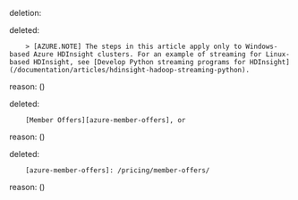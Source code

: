 deletion:

deleted:

		> [AZURE.NOTE] The steps in this article apply only to Windows-based Azure HDInsight clusters. For an example of streaming for Linux-based HDInsight, see [Develop Python streaming programs for HDInsight](/documentation/articles/hdinsight-hadoop-streaming-python).

reason: ()

deleted:

		[Member Offers][azure-member-offers], or

reason: ()

deleted:

		[azure-member-offers]: /pricing/member-offers/

reason: ()

